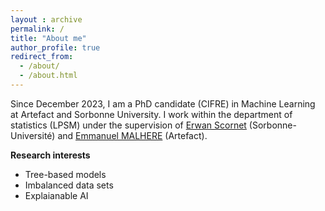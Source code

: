 ```yaml
---
layout : archive
permalink: /
title: "About me"
author_profile: true
redirect_from: 
  - /about/
  - /about.html
---
```


Since December 2023, I am a PhD candidate (CIFRE) in Machine Learning at Artefact and Sorbonne University. I work within the department of statistics (LPSM) under the supervision of [Erwan Scornet](https://erwanscornet.github.io/) (Sorbonne-Université) and [Emmanuel MALHERE](https://www.artefact.com/data-consulting-transformation/artefact-research-center/) (Artefact).

**Research interests**
- Tree-based models 
- Imbalanced data sets 
- Explaianable AI 
